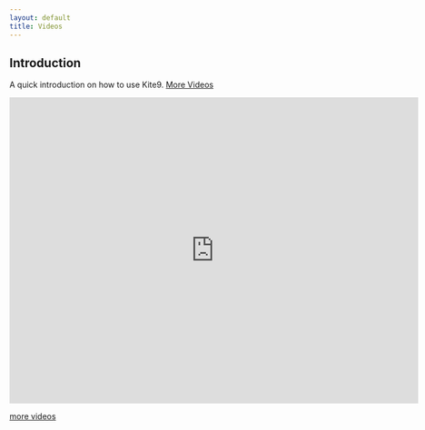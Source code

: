 ```yaml
---
layout: default
title: Videos
---
```


## Introduction

A quick introduction on how to use Kite9.  [More Videos](../videos2)

<iframe width="720" height="540" src="https://www.youtube.com/embed/LawHVqPn4sA" frameborder="0" allowfullscreen></iframe>

[more videos](../videos2)
